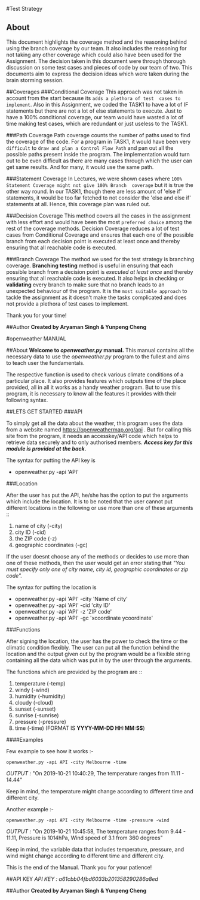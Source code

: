 #Test Strategy

## About
This document highlights the coverage method and the reasoning behind using the branch
coverage by our team. It also includes the reasoning for not taking any other coverage
which could also have been used for the Assignment. The decision taken in this document 
were through thorough discussion on some test cases and pieces of code by our team of 
two. This documents aim to express the decision ideas which were taken during the brain
storming session. 

##Coverages
###Conditional Coverage
This approach was not taken in account from the start because its `adds a plethora of test 
cases to implement`. Also in this Assignment, we coded the TASK1 to have a lot of IF 
statements but there are not a lot of else statements to execute. Just to have a 100% 
conditional coverage, our team would have wasted a lot of time making test cases, which 
are redundant or just useless to the TASK1.

###Path Coverage
Path coverage counts the number of paths used to find the coverage of the code. For a 
program in TASK1, it would have been very `difficult` to `draw and plan a Control Flow Path`
and pan out all the possible paths present inside the program. The implementation would 
turn out to be even difficult as there are many cases through which the user can get same
results. And for many, it would use the same path.  

###Statement Coverage
In Lectures, we were shown cases where `100% Statement Coverage might not give 100% Branch 
coverage` but it is true the other way round. In our TASK1, though there are less amount of
'else if' statements, it would be too far fetched to not consider the 'else and else if' 
statements at all. Hence, this coverage plan was ruled out.

###Decision Coverage
This method covers all the cases in the assignment with less effort and would have been 
the most `preferred choice` among the rest of the coverage methods. Decision Coverage 
reduces a lot of test cases from Conditional Coverage and ensures that each one of the 
possible branch from each decision point is executed at least once and thereby ensuring 
that all reachable code is executed. 

###Branch Coverage 
The method we used for the test strategy is branching coverage.
**Branching testing** method is useful in ensuring that each possible branch from a decision
point is _executed at least once_ and thereby ensuring that all reachable code is executed.
It also helps in checking or **validating** every branch to make sure that no branch leads to 
an unexpected behaviour of the program. It is the `most suitable approach` to tackle the 
assignment as it doesn't make the tasks complicated and does not provide a plethora of test
cases to implement.

Thank you for your time! 

##Author
**Created by Aryaman Singh & Yunpeng Cheng**



#openweather MANUAL

##About
**Welcome to *openweather.py* manual.** 
This manual contains all the necessary data
to use the *openweather.py* program to the fullest and aims to teach user the 
fundamentals.

The respective function is used to check various climate conditions of a particular 
place. It also provides features which outputs time of the place provided, all in all
it works as a handy weather program. But to use this program, it is necessary to know
all the features it provides with their following syntax.

##LETS GET STARTED
###API

To simply get all the data about the weather, this program uses the data from a website
named https://openweathermap.org/api . But for calling this site from the program, it
needs an accesskey/API code which helps to retrieve data securely and to only 
authorised members. __*Access key for this module is provided at the back*__. 

The syntax for putting the API key is 
* openweather.py -api 'API'

###Location

After the user has put the API, he/she has the option to put the arguments which
include the location. It is to be noted that the user cannot put different locations in
the following or use more than one of these arguments ::

1. name of city (-city)
1. city ID (-cid)
1. the ZIP code (-z)
1. geographic coordinates (-gc)

If the user doesnt choose any of the methods or decides to use more than one of these 
methods, then the user would get an error stating that *"You must specify only one of 
city name, city id, geographic coordinates or zip code".* 

The syntax for putting the location is 
* openweather.py -api 'API' -city 'Name of city'
* openweather.py -api 'API' -cid 'city ID'
* openweather.py -api 'API' -z 'ZIP code'
* openweather.py -api 'API' -gc 'xcoordinate ycoordinate'

###Functions

After signing the location, the user has the power to check the time or the climatic
condition flexibly. The user can put all the function behind the location and
the output given out by the program would be a flexible string containing all the data
which was put in by the user through the arguments.

The functions which are provided by the program are ::

1. temperature (-temp)
1. windy (-wind)
1. humidity (-humidity)
1. cloudy (-cloud)
1. sunset (-sunset)
1. sunrise (-sunrise)
1. pressure (-pressure)
1. time (-time) (FORMAT IS **YYYY-MM-DD HH:MM:SS**)

####Examples

Few example to see how it works :-

`openweather.py -api API -city Melbourne -time `

_OUTPUT :_ "On 2019-10-21 10:40:29, The temperature ranges from 11.11 - 14.44"

Keep in mind, the temperature might change according to different time and 
different city. 

Another example :-

`openweather.py -api API -city Melbourne -time -pressure -wind `

_OUTPUT :_ "On 2019-10-21 10:45:58, The temperature ranges from 9.44 - 11.11, 
Pressure is 1014hPa, Wind speed of 3.1 from 360 degrees"

Keep in mind, the variable data that includes temperature, pressure, and wind might 
change according to different time and different city. 

This is the end of the Manual. Thank you for your patience! 


##API KEY
_API KEY : a61cbb04fbd6033b201358290286a8ed_


##Author
**Created by Aryaman Singh & Yunpeng Cheng**
